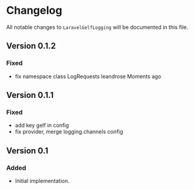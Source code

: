 # Changelog

All notable changes to `LaravelGelfLogging` will be documented in this file.

## Version 0.1.2

### Fixed

- fix namespace class LogRequests leandrose Moments ago

## Version 0.1.1

### Fixed

- add key gelf in config
- fix provider, merge logging.channels config

## Version 0.1

### Added

- Initial implementation.
